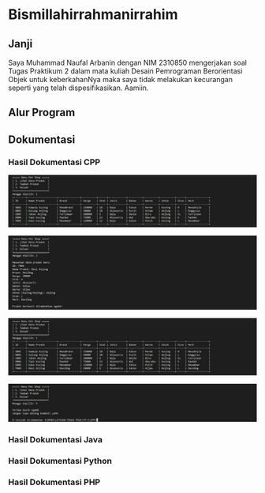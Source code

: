 # Bismillahirrahmanirrahim

## Janji
Saya Muhammad Naufal Arbanin dengan NIM 2310850 mengerjakan soal Tugas Praktikum 2 dalam mata kuliah Desain Pemrograman Berorientasi Objek untuk keberkahanNya maka saya tidak melakukan kecurangan seperti yang telah dispesifikasikan. Aamiin.

## Alur Program


## Dokumentasi
### Hasil Dokumentasi CPP
![SS-1](https://github.com/Abangnin/TP2DPBO2025C2/blob/main/CPP/Dokumentasi/cpp-1.jpg)

![SS-1](https://github.com/Abangnin/TP2DPBO2025C2/blob/main/CPP/Dokumentasi/cpp-2.jpg)

![SS-1](https://github.com/Abangnin/TP2DPBO2025C2/blob/main/CPP/Dokumentasi/cpp-3.jpg)

![SS-1](https://github.com/Abangnin/TP2DPBO2025C2/blob/main/CPP/Dokumentasi/cpp-4.jpg)

### Hasil Dokumentasi Java


### Hasil Dokumentasi Python


### Hasil Dokumentasi PHP

